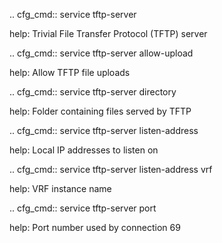.. cfg_cmd:: service tftp-server

help: Trivial File Transfer Protocol (TFTP) server

.. cfg_cmd:: service tftp-server allow-upload

help: Allow TFTP file uploads

.. cfg_cmd:: service tftp-server directory

help: Folder containing files served by TFTP

.. cfg_cmd:: service tftp-server listen-address <tag>

help: Local IP addresses to listen on

.. cfg_cmd:: service tftp-server listen-address <tag> vrf

help: VRF instance name

.. cfg_cmd:: service tftp-server port

help: Port number used by connection
69


